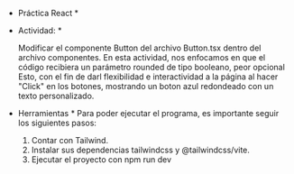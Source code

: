 * Práctica React *

* Actividad: *

  Modificar el componente Button del archivo Button.tsx dentro del archivo componentes.
  En esta actividad, nos enfocamos en que el código recibiera un parámetro rounded de tipo booleano, peor opcional
  Esto, con el fin de darl flexibilidad e interactividad a la página al hacer "Click" en los botones,
  mostrando un boton azul redondeado con un texto personalizado.

* Herramientas *
  Para poder ejecutar el programa, es importante seguir los siguientes pasos:
  1. Contar con Tailwind.
  2. Instalar sus dependencias tailwindcss y @tailwindcss/vite.
  3. Ejecutar el proyecto con npm run dev
     
